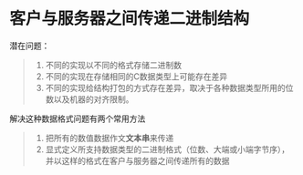 # 客户与服务器之间传递二进制结构

潜在问题：

> 1. 不同的实现以不同的格式存储二进制数
> 2. 不同的实现在存储相同的C数据类型上可能存在差异
> 3. 不同的实现给结构打包的方式存在差异，取决于各种数据类型所用的位数以及机器的对齐限制。

解决这种数据格式问题有两个常用方法

> 1. 把所有的数值数据作文**文本串**来传递
> 2. 显式定义所支持数据类型的二进制格式（位数、大端或小端字节序），并以这样的格式在客户与服务器之间传递所有的数据